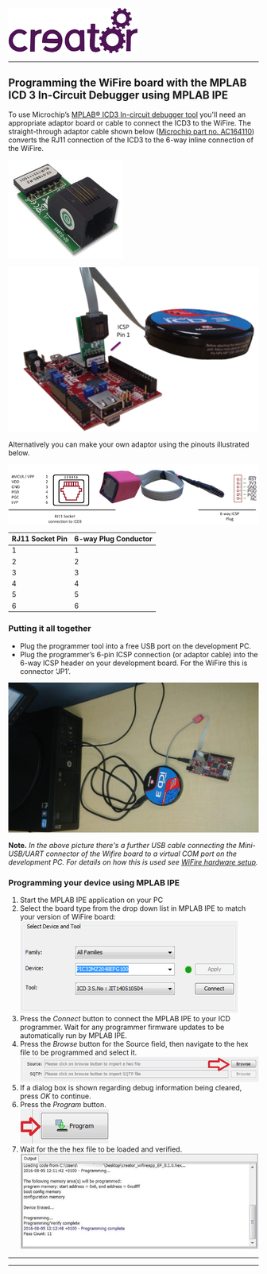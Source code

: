 
![](../img.png)

---

## Programming the WiFire board with the MPLAB ICD 3 In-Circuit Debugger using MPLAB IPE

To use Microchip’s [MPLAB® ICD3 In-circuit debugger tool](http://www.microchip.com/Developmenttools/ProductDetails.aspx?PartNO=DV164035) you'll need an appropriate adaptor board or cable to connect the ICD3 to the WiFire. The straight-through adaptor cable shown below ([Microchip part no. AC164110](http://www.digikey.co.nz/product-detail/en/microchip-technology/AC164110/AC164110-ND/1212490)) converts the RJ11 connection of the ICD3 to the 6-way inline connection of the WiFire.  

![Microchip’s RJ11 to ICSP Adaptor Microchip part no. AC164110](a.png)  

![](b.png)

Alternatively you can make your own adaptor using the pinouts illustrated below.  

![](c.png)


| RJ11 Socket Pin | 6-way Plug Conductor |  
|-----|-----|  
| 1	| 1 |  
| 2	| 2 |  
| 3	| 3 |  
| 4 | 4 |  
| 5	| 5 |  
| 6	| 6 |  

### Putting it all together 

*	Plug the programmer tool into a free USB port on the development PC.  
*	Plug the programmer’s 6-pin ICSP connection (or adaptor cable) into the 6-way ICSP header on your development board. For the WiFire this is connector ‘JP1’. 

![](ICDAndWiFire.jpg)  

**Note.** *In the above picture there's a further USB cable connecting the Mini-USB/UART connector of the Wifire board to a virtual COM port on the development PC. For details on how this is used see [WiFire hardware setup](wiFireHardwareSetup.md).*  

### Programming your device using MPLAB IPE

1. Start the MPLAB IPE application on your PC  
2. Select the board type from the drop down list in MPLAB IPE to match your version of WiFire board:  
![](IPEDevAndTool.png)  
3. Press the *Connect* button to connect the MPLAB IPE to your ICD programmer. Wait for any programmer firmware updates to be automatically run by MPLAB IPE.  
4. Press the *Browse* button for the Source field, then navigate to the hex file to be programmed and select it.  
![](4.jpg)
5. If a dialog box is shown regarding debug information being cleared, press *OK* to continue.  
6. Press the *Program* button.  
![](5.jpg)
7. Wait for the the hex file to be loaded and verified.  
![](6.jpg)


----

----

